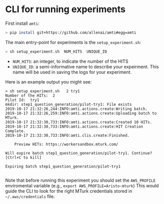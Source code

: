 # CLI for running experiments 

First install `amti`: 

```bash 
> pip install git+https://github.com/allenai/amti#egg=amti 
```


The main entry-point for experiments is the `setup_experiment.sh`: 

```bash 
> sh setup_experiment.sh  NUM_HITS  UNIQUE_ID  
```

 - `NUM_HITS`: an integer, to indicate the number of the HITS 
 - `UNIQUE_ID`: a semi-informative name to describe your expeirment. This name will be used in saving the logs for your experiment.  

Here is an example output you might see: 

```
> sh setup_experiment.sh   2 try1    
Number of the HITs:  2
Pilot Id:  try1
mkdir: step1_question_generation/pilot-try1: File exists
2019-10-17 21:32:26,244:INFO:amti.actions.create:Writing batch.
2019-10-17 21:32:26,259:INFO:amti.actions.create:Uploading batch to MTurk.
2019-10-17 21:32:30,733:INFO:amti.actions.create:Created 10 HITs.
2019-10-17 21:32:30,733:INFO:amti.actions.create:HIT Creation Complete.
2019-10-17 21:32:30,733:INFO:amti.clis.create:Finished.

    Preview HITs: https://workersandbox.mturk.com/

Will expire batch step1_question_generation/pilot-try1. Continue? [Ctrl+C to kill]

Expiring batch step1_question_generation/pilot-try1
 
```


Note that before running this experiment you should set the `AWS_PROFILE` enviromental variable (e.g., `export AWS_PROFILE=Aristo-mturk`) 
This would guide the CLI to look  for the right MTurk credentials stored in `~/.aws/credentials` file.

